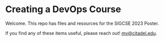 # Creating a DevOps Course
Welcome. This repo has files and resources for the SIGCSE 2023 Poster.

If you find any of these items useful, please reach out! mv@citadel.edu.

